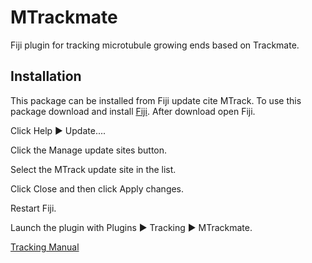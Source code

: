 # MTrackmate

Fiji plugin for tracking microtubule growing ends based on Trackmate.

## Installation
This package can be installed from Fiji update cite MTrack. To use this package download and install [Fiji](https://imagej.github.io/). After download open Fiji.

Click Help ▶ Update....

Click the Manage update sites button.

Select the MTrack update site in the list.

Click Close and then click Apply changes.

Restart Fiji.

Launch the plugin with Plugins ▶ Tracking ▶ MTrackmate.

[Tracking Manual](https://imagej.github.io/plugins/mtrack/index)
